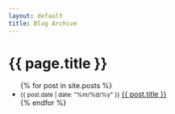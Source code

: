 ```yaml
---
layout: default
title: Blog Archive
---
```


# {{ page.title }}

<ul id="post-list">
{% for post in site.posts %}
    <li>
        <small>{{ post.date | date: "%m/%d/%y" }}</small>
        <a href="{{ post.url }}">
            {{ post.title }}
        </a>
    </li>
{% endfor %}
</ul>
